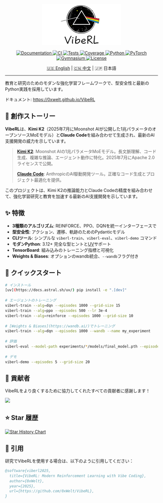 <p align="center">
  <img src="docs/VibeRL LOGO.png" alt="VibeRL Logo" width="260"/>
</p>

<p align="center">
  <a href="https://0xwelt.github.io/VibeRL/">
    <img src="https://img.shields.io/badge/docs-0xwelt.github.io%2FVibeRL-blue" alt="Documentation"/>
  </a>
  <a href="https://github.com/0xWelt/VibeRL/actions">
    <img src="https://img.shields.io/github/actions/workflow/status/0xWelt/VibeRL/docs.yml?branch=main" alt="CI"/>
  </a>
  <a href="https://github.com/0xWelt/VibeRL/actions/workflows/pytest.yml">
    <img src="https://img.shields.io/github/actions/workflow/status/0xWelt/VibeRL/pytest.yml?branch=main" alt="Tests"/>
  </a>
  <a href="https://codecov.io/gh/0xWelt/VibeRL">
    <img src="https://img.shields.io/codecov/c/github/0xWelt/VibeRL" alt="Coverage"/>
  </a>
  <a href="https://www.python.org/downloads/">
    <img src="https://img.shields.io/badge/python-3.12+-3776ab" alt="Python"/>
  </a>
  <a href="https://pytorch.org/">
    <img src="https://img.shields.io/badge/PyTorch-ee4c2c" alt="PyTorch"/>
  </a>
  <a href="https://gymnasium.farama.org/">
    <img src="https://img.shields.io/badge/Gymnasium-008000" alt="Gymnasium"/>
  </a>
  <a href="https://opensource.org/licenses/MIT">
    <img src="https://img.shields.io/badge/license-MIT-green" alt="License"/>
  </a>
</p>

<p align="center">
  <a href="./README.md">🇺🇸 English</a> | <a href="./README.zh.md">🇨🇳 中文</a> | 🇯🇵 日本語
</p>

---

教育と研究のためのモダンな強化学習フレームワークで、型安全性と最新のPython実践を採用しています。

ドキュメント: https://0xwelt.github.io/VibeRL

## 🤖 創作ストーリー

**VibeRL**は、**Kimi K2**（2025年7月にMoonshot AIが公開した1兆パラメータのオープンソースMoEモデル）と**Claude Code**を組み合わせて生成され、最新のAI支援開発の威力を示しています。

> **[Kimi K2](https://github.com/MoonshotAI/Kimi-K2)**: Moonshot AIの1兆パラメータMoEモデル。長文脈理解、コード生成、複雑な推論、エージェント動作に特化。2025年7月にApache 2.0ライセンスで公開。
>
> **[Claude Code](https://claude.ai/code)**: AnthropicのAI駆動開発ツール。正確なコード生成とプロジェクト最適化を提供。

このプロジェクトは、Kimi K2の推論能力とClaude Codeの精度を組み合わせて、強化学習研究と教育を加速する最新のAI支援開発を示しています。

## ✨ 特徴

- **3種類のアルゴリズム**: REINFORCE、PPO、DQNを統一インターフェースで
- **型安全性**: アクション、遷移、軌跡のためのPydanticモデル
- **CLIツール**: シンプルな `viberl-train`、`viberl-eval`、`viberl-demo` コマンド
- **モダンPython**: 3.12+ 完全な型ヒントと[UV](https://docs.astral.sh/uv/)サポート
- **TensorBoard**: 組み込みのトレーニング指標と可視化
- **Weights & Biases**: オプションのwandb統合、`--wandb`フラグ付き

## 🎯 クイックスタート

```bash
# インストール
[uv](https://docs.astral.sh/uv/) pip install -e ".[dev]"

# エージェントのトレーニング
viberl-train --alg=dqn --episodes 1000 --grid-size 15
viberl-train --alg=ppo --episodes 500 --lr 3e-4
viberl-train --alg=reinforce --episodes 1000 --grid-size 10

# [Weights & Biases](https://wandb.ai/)でトレーニング
viberl-train --alg=dqn --episodes 1000 --wandb --name my_experiment

# 評価
viberl-eval --model-path experiments/*/models/final_model.pth --episodes 10

# デモ
viberl-demo --episodes 5 --grid-size 20
```

## 🤝 貢献者

VibeRLをより良くするために協力してくれたすべての貢献者に感謝します！

<a href="https://github.com/0xWelt/VibeRL/graphs/contributors">
  <img src="https://contrib.rocks/image?repo=0xWelt/VibeRL" />
</a>

## ⭐ Star 履歴

[![Star History Chart](https://api.star-history.com/svg?repos=0xWelt/VibeRL&type=Date)](https://star-history.com/#0xWelt/VibeRL&Date)

## 📖 引用

研究でVibeRLを使用する場合は、以下のように引用してください：

```bibtex
@software{viberl2025,
  title={VibeRL: Modern Reinforcement Learning with Vibe Coding},
  author={0xWelt},
  year={2025},
  url={https://github.com/0xWelt/VibeRL},
}
```
